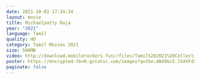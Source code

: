 ```yaml
---
date: 2021-10-02 17:24:34
layout: movie
title: Michaelpatty Raja
year: "2021"
language: Tamil
quality: HD
category: Tamil Movies 2021
size: 500MB
video: http://download.mobilerockers.fun//files/Tamil%202021%20Collection/Michaelpatty%20Raja%20(2021)/Michaelpatty%20Raja%20(2021)%20Full%20Movies/Michaelpatty%20Raja%20(2021)%20DVDScr/Michaelpatty%20Raja%20(2021)%20DVDScr%20Single%20Part.mp4
poster: https://encrypted-tbn0.gstatic.com/images?q=tbn:ANd9GcS_lkXhFdX5-RionIbJyhYmHKlcwB5XBK3pPw&usqp=CAU
paginate: false
---
```

